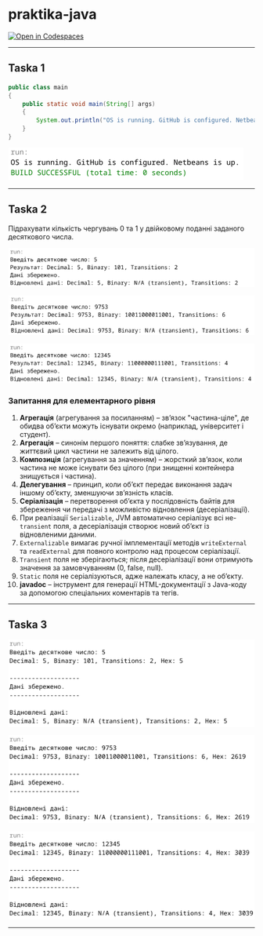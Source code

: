 # praktika-java

[![Open in Codespaces](https://classroom.github.com/assets/launch-codespace-2972f46106e565e64193e422d61a12cf1da4916b45550586e14ef0a7c637dd04.svg)](https://musical-space-chainsaw-6x4xqxrvj4jf4v99.github.dev/)

---

## Taska 1

```Java
public class main 
{
    public static void main(String[] args) 
    {
        System.out.println("OS is running. GitHub is configured. Netbeans is up.");
    }
}
```

![result task 1](https://github.com/1kalina/praktika-java/blob/main/images/1-taska/result.png)

---

## Taska 2
Підрахувати кількість чергувань 0 та 1 у двійковому поданні заданого десяткового числа.

![5 task 2](https://github.com/1kalina/praktika-java/blob/main/images/2-taska/5.png)

![9753 task 2](https://github.com/1kalina/praktika-java/blob/main/images/2-taska/9753.png)

![12345 task 2](https://github.com/1kalina/praktika-java/blob/main/images/2-taska/12345.png)

### Запитання для елементарного рівня
1. **Агрегація** (агрегування за посиланням) – зв’язок "частина-ціле", де обидва об’єкти можуть існувати окремо (наприклад, університет і студент).  
2. **Агрегація** – синонім першого поняття: слабке зв’язування, де життєвий цикл частини не залежить від цілого.  
3. **Композиція** (агрегування за значенням) – жорсткий зв’язок, коли частина не може існувати без цілого (при знищенні контейнера знищується і частина).  
4. **Делегування** – принцип, коли об’єкт передає виконання задач іншому об’єкту, зменшуючи зв’язність класів.  
5. **Серіалізація** – перетворення об’єкта у послідовність байтів для збереження чи передачі з можливістю відновлення (десеріалізації).  
6. При реалізації `Serializable`, JVM автоматично серіалізує всі не-`transient` поля, а десеріалізація створює новий об’єкт із відновленими даними.  
7. `Externalizable` вимагає ручної імплементації методів `writeExternal` та `readExternal` для повного контролю над процесом серіалізації.  
8. `Transient` поля не зберігаються; після десеріалізації вони отримують значення за замовчуванням (0, false, null).  
9. `Static` поля не серіалізуються, адже належать класу, а не об’єкту.  
10. **javadoc** – інструмент для генерації HTML-документації з Java-коду за допомогою спеціальних коментарів та тегів.

---

## Taska 3

![5 task 3](https://github.com/1kalina/praktika-java/blob/main/images/3-taska/5.png)

![9753 task 3](https://github.com/1kalina/praktika-java/blob/main/images/3-taska/9753.png)

![12345 task 3](https://github.com/1kalina/praktika-java/blob/main/images/3-taska/12345.png)

---

